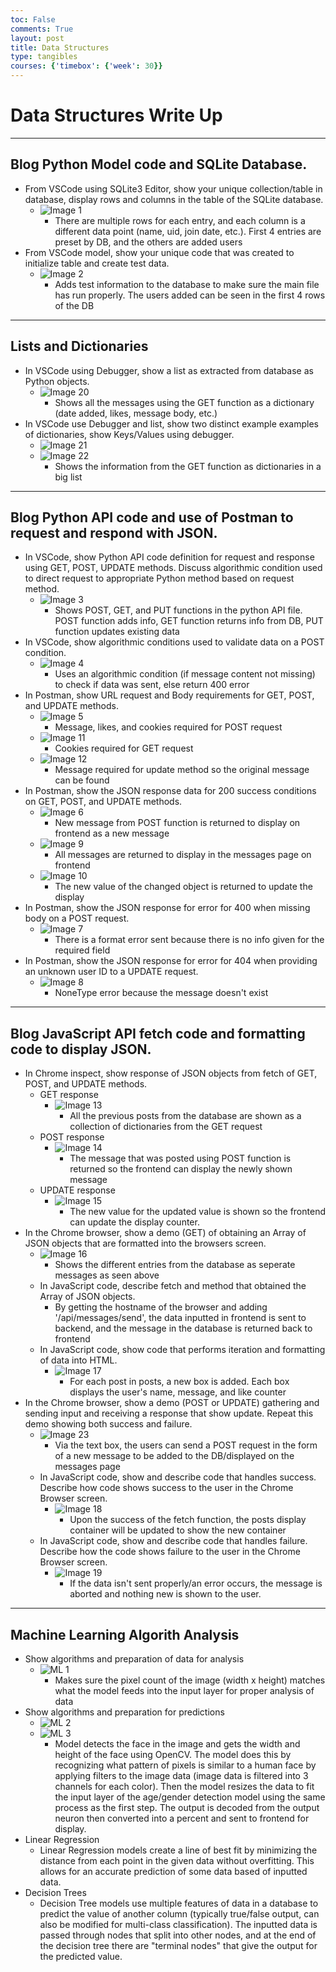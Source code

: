 ```yaml
---
toc: False
comments: True
layout: post 
title: Data Structures
type: tangibles
courses: {'timebox': {'week': 30}}
---
```

# Data Structures Write Up

***

## Blog Python Model code and SQLite Database.
- From VSCode using SQLite3 Editor, show your unique collection/table in database, display rows and columns in the table of the SQLite database.
  - ![Image 1](/student/images/data-2.png)
    - There are multiple rows for each entry, and each column is a different data point (name, uid, join date, etc.). First 4 entries are preset by DB, and the others are added users
- From VSCode model, show your unique code that was created to initialize table and create test data.
  - ![Image 2](/student/images/data-1.png)
    - Adds test information to the database to make sure the main file has run properly. The users added can be seen in the first 4 rows of the DB

***

## Lists and Dictionaries
- In VSCode using Debugger, show a list as extracted from database as Python objects.
  - ![Image 20](/student/images/data-20.png)
    - Shows all the messages using the GET function as a dictionary (date added, likes, message body, etc.)
- In VSCode use Debugger and list, show two distinct example examples of dictionaries, show Keys/Values using debugger.
  - ![Image 21](/student/images/data-21.png)
  - ![Image 22](/student/images/data-22.png)
    - Shows the information from the GET function as dictionaries in a big list

***

## Blog Python API code and use of Postman to request and respond with JSON.
- In VSCode, show Python API code definition for request and response using GET, POST, UPDATE methods. Discuss algorithmic condition used to direct request to appropriate Python method based on request method.
  - ![Image 3](/student/images/data-3.png)
    - Shows POST, GET, and PUT functions in the python API file. POST function adds info, GET function returns info from DB, PUT function updates existing data
- In VSCode, show algorithmic conditions used to validate data on a POST condition.
  - ![Image 4](/student/images/data-4.png)
    - Uses an algorithmic condition (if message content not missing) to check if data was sent, else return 400 error
- In Postman, show URL request and Body requirements for GET, POST, and UPDATE methods.
  - ![Image 5](/student/images/data-5.png)
    - Message, likes, and cookies required for POST request
  - ![Image 11](/student/images/data-11.png)
    - Cookies required for GET request
  - ![Image 12](/student/images/data-12.png)
    - Message required for update method so the original message can be found
- In Postman, show the JSON response data for 200 success conditions on GET, POST, and UPDATE methods.
  - ![Image 6](/student/images/data-6.png)
    - New message from POST function is returned to display on frontend as a new message
  - ![Image 9](/student/images/data-9.png)
    - All messages are returned to display in the messages page on frontend
  - ![Image 10](/student/images/data-10.png)
    - The new value of the changed object is returned to update the display
- In Postman, show the JSON response for error for 400 when missing body on a POST request.
  - ![Image 7](/student/images/data-7.png)
    - There is a format error sent because there is no info given for the required field
- In Postman, show the JSON response for error for 404 when providing an unknown user ID to a UPDATE request.
  - ![Image 8](/student/images/data-8.png)
    - NoneType error because the message doesn't exist

***

## Blog JavaScript API fetch code and formatting code to display JSON.
- In Chrome inspect, show response of JSON objects from fetch of GET, POST, and UPDATE methods.
  - GET response
    - ![Image 13](/student/images/data-13.png)
      - All the previous posts from the database are shown as a collection of dictionaries from the GET request
  - POST response
    - ![Image 14](/student/images/data-14.png)
      - The message that was posted using POST function is returned so the frontend can display the newly shown message
  - UPDATE response
    - ![Image 15](/student/images/data-15.png)
      - The new value for the updated value is shown so the frontend can update the display counter.
- In the Chrome browser, show a demo (GET) of obtaining an Array of JSON objects that are formatted into the browsers screen.
  - ![Image 16](/student/images/data-16.png)
    - Shows the different entries from the database as seperate messages as seen above
  - In JavaScript code, describe fetch and method that obtained the Array of JSON objects.
    - By getting the hostname of the browser and adding '/api/messages/send', the data inputted in frontend is sent to backend, and the message in the database is returned back to frontend
  - In JavaScript code, show code that performs iteration and formatting of data into HTML.
    - ![Image 17](/student/images/data-17.png)
      - For each post in posts, a new box is added. Each box displays the user's name, message, and like counter
- In the Chrome browser, show a demo (POST or UPDATE) gathering and sending input and receiving a response that show update. Repeat this demo showing both success and failure.
  - ![Image 23](/student/images/data-23.png)
    - Via the text box, the users can send a POST request in the form of a new message to be added to the DB/displayed on the messages page
  - In JavaScript code, show and describe code that handles success. Describe how code shows success to the user in the Chrome Browser screen.
    - ![Image 18](/student/images/data-18.png)
      - Upon the success of the fetch function, the posts display container will be updated to show the new container
  - In JavaScript code, show and describe code that handles failure. Describe how the code shows failure to the user in the Chrome Browser screen.
    - ![Image 19](/student/images/data-19.png)
      - If the data isn't sent properly/an error occurs, the message is aborted and nothing new is shown to the user.

***

## Machine Learning Algorith Analysis
  - Show algorithms and preparation of data for analysis
    - ![ML 1](/student/images/ml-1.png)
      - Makes sure the pixel count of the image (width x height) matches what the model feeds into the input layer for proper analysis of data
  - Show algorithms and preparation for predictions
    - ![ML 2](/student/images/ml-2.png)
    - ![ML 3](/student/images/ml-3.png)
      - Model detects the face in the image and gets the width and height of the face using OpenCV. The model does this by recognizing what pattern of pixels is similar to a human face by applying filters to the image data (image data is filtered into 3 channels for each color). Then the model resizes the data to fit the input layer of the age/gender detection model using the same process as the first step. The output is decoded from the output neuron then converted into a percent and sent to frontend for display.
  - Linear Regression
    - Linear Regression models create a line of best fit by minimizing the distance from each point in the given data without overfitting. This allows for an accurate prediction of some data based of inputted data.
  - Decision Trees
    - Decision Tree models use multiple features of data in a database to predict the value of another column (typically true/false output, can also be modified for multi-class classification). The inputted data is passed through nodes that split into other nodes, and at the end of the decision tree there are "terminal nodes" that give the output for the predicted value.